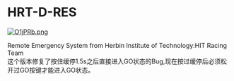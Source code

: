 # HRT-D-RES    
[![O1jPRb.png](https://ooo.0x0.ooo/2023/10/13/O1jPRb.png)](https://img.tg/image/O1jPRb)    

Remote Emergency System from Herbin Institute of Technology:HIT Racing Team    
这个版本修复了按住缓停1.5s之后直接进入GO状态的Bug,现在按过缓停后必须松开过GO按键才能进入GO状态。
